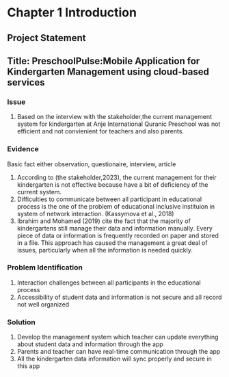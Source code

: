 # Chapter 1 Introduction
## Project Statement
## Title: PreschoolPulse:Mobile Application for Kindergarten Management using cloud-based services

### Issue
1. Based on the interview with the stakeholder,the current management system for kindergarten at Anje International Quranic Preschool was not efficient and not convienient for teachers and also parents.

### Evidence
Basic fact either observation, questionaire, interview, article

1. According to (the stakeholder,2023), the current management for their kindergarten is not effective because have a bit of deficiency of the current system.
2. Difficulties to communicate between all participant in educational process is the one of the problem of educational inclusive instituion in system of network interaction. (Kassymova et al., 2018)
3. Ibrahim and Mohamed (2019) cite the fact that the majority of kindergartens still manage their data and information manually. Every piece of data or information is frequently recorded on paper and stored in a file. This approach has caused the management a great deal of issues, particularly when all the information is needed quickly.

### Problem Identification
1. Interaction challenges between all participants in the educational process
2. Accessibility of student data and information is not secure and all record not well organized

### Solution
1. Develop the management system which teacher can update everything about student data and information through the app
2. Parents and teacher can have real-time communication through the app
3. All the kindergarten data information will sync properly and secure in this app
  
